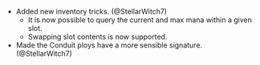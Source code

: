 - Added new inventory tricks. (@StellarWitch7)
  - It is now possible to query the current and max mana within a given slot.
  - Swapping slot contents is now supported.
- Made the Conduit ploys have a more sensible signature. (@StellarWitch7)
